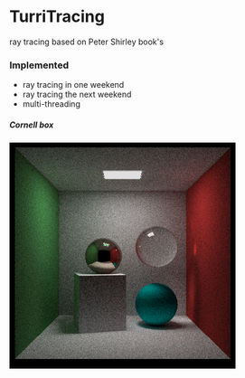 # TurriTracing
ray tracing based on Peter Shirley book's 

### Implemented
- ray tracing in one weekend
- ray tracing the next weekend
- multi-threading 


##### Cornell box 
![](results/cornell_box_sphere.png)

